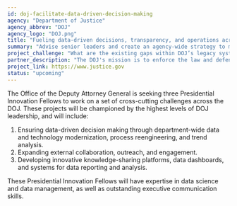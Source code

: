 ```yaml
---
id: doj-facilitate-data-driven-decision-making
agency: "Department of Justice"
agency_abbrev: "DOJ"
agency_logo: "DOJ.png"
title: "Fueling data-driven decisions, transparency, and operations across the U.S. Department of Justice"
summary: "Advise senior leaders and create an agency-wide strategy to modernize the U.S. Department of Justice (DOJ) so that it can enforce the law and ensure fair and impartial administration of justice."
project_challenge: "What are the existing gaps within DOJ’s legacy systems, and what is a structured way to implement change?"
partner_description: "The DOJ's mission is to enforce the law and defend the interests of the United States according to the law; to ensure public safety against threats foreign and domestic; to provide federal leadership in preventing and controlling crime; to seek just punishment for those guilty of unlawful behavior; and to ensure fair and impartial administration of justice for all Americans. Within the Department, the Office of the Deputy Attorney General advises and assists the Attorney General in formulating and implementing Departmental policies and programs and in providing overall supervision and direction to all organizational units of the Department. The Presidential Innovation Fellows will report to the Deputy Attorney General Chief of Staff."
project_link: https://www.justice.gov
status: "upcoming"
---
```

The Office of the Deputy Attorney General is seeking three Presidential Innovation Fellows to work on a set of cross-cutting challenges across the DOJ. These projects will be championed by the highest levels of DOJ leadership, and will include:
<ol>
<li>Ensuring data-driven decision making through department-wide data and technology modernization, process reengineering, and trend analysis.</li>
<li>Expanding external collaboration, outreach, and engagement. </li>
<li>Developing innovative knowledge-sharing platforms, data dashboards, and systems for data reporting and analysis.</li>
</ol>
These Presidential Innovation Fellows will have expertise in data science and data management, as well as outstanding executive communication skills. 
